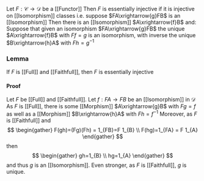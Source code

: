 Let $F:\mathcal{C}\to \mathcal{D}$ be a [[Functor]]
Then $F$ is essentially injective if it is injective on [[Isomorphism]] classes
i.e. suppose $FA\xrightarrow{g}FB$ is an [[Isomorphism]]
Then there is an [[Isomorphism]] $A\xrightarrow{f}B$ and:
Suppose that given an isomorphism $FA\xrightarrow{g}FB$ 
the unique $A\xrightarrow{f}B$ with $Ff=g$ is an isomorphism, 
with inverse the unique $B\xrightarrow{h}A$ with $Fh=g^{-1}$
### Lemma
If $F$ is [[Full]] and [[Faithfull]], then $F$ is essentially injective
#### Proof
Let $F$ be [[Full]] and [[Faithfull]].
Let $f:FA\to FB$ be an [[Isomorphism]] in $\mathcal{D}$
As $F$ is [[Full]], there is some [[Morphism]] $A\xrightarrow{g}B$ with $Fg=f$
as well as a [[Morphism]] $B\xrightarrow{h}A$ with $Fh=f^{-1}$
Moreover, as $F$ is [[Faithfull]] and
$$
\begin{gather}
F(gh)=(Fg)(Fh) = 1_{FB}=F 1_{B} \\
F(hg)=1_{FA} = F 1_{A}
\end{gather}
$$
then 
$$
\begin{gather}
gh=1_{B} \\
hg=1_{A}
\end{gather}
$$
and thus $g$ is an [[Isomorphism]].
Even stronger, as $F$ is [[Faithfull]], $g$ is unique.


